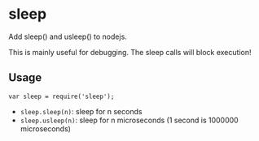 
sleep
=====

Add sleep() and usleep() to nodejs.

This is mainly useful for debugging. The sleep calls will block execution!

Usage
-----

`var sleep = require('sleep');`

* `sleep.sleep(n)`: sleep for n seconds
* `sleep.usleep(n)`: sleep for n microseconds (1 second is 1000000 microseconds)

